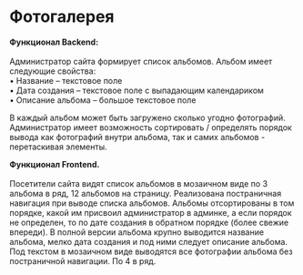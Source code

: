 <h1>Фотогалерея</h1>

<strong>Функционал Backend:</strong>
<br>
<br>
Администратор сайта формирует список альбомов. Альбом имеет следующие свойства: <br>
• Название – текстовое поле <br>
• Дата создания – текстовое поле с выпадающим календариком<br>
• Описание альбома – большое текстовое поле <br>

В каждый альбом может быть загружено сколько угодно фотографий. 
Администратор имеет возможность сортировать / определять порядок вывода как фотографий внутри альбома, 
так и самих альбомов - перетаскивая элементы.

<strong>Функционал Frontend.</strong>
<br>
<br>
Посетители сайта видят список альбомов в мозаичном виде по 3 альбома в ряд, 12 альбомов на страницу. Реализована постраничная навигация при выводе списка альбомов.
Альбомы отсортированы в том порядке, какой им присвоил администратор в админке, а если порядок не определен, то по дате создания в обратном порядке (более свежие впереди).
В полной версии альбома крупно выводится название альбома, мелко дата создания и под ними следует описание альбома.
Под текстом в мозаичном виде выводятся все фотографии альбома без постраничной навигации. По 4 в ряд. 
